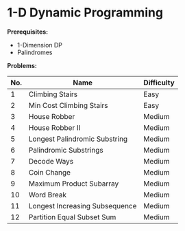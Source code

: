 # 1-D Dynamic Programming

**Prerequisites:**

- 1-Dimension DP
- Palindromes

**Problems:**

| No. | Name                           | Difficulty |
| --- | ------------------------------ | ---------- |
| 1   | Climbing Stairs                | Easy       |
| 2   | Min Cost Climbing Stairs       | Easy       |
| 3   | House Robber                   | Medium     |
| 4   | House Robber II                | Medium     |
| 5   | Longest Palindromic Substring  | Medium     |
| 6   | Palindromic Substrings         | Medium     |
| 7   | Decode Ways                    | Medium     |
| 8   | Coin Change                    | Medium     |
| 9   | Maximum Product Subarray       | Medium     |
| 10  | Word Break                     | Medium     |
| 11  | Longest Increasing Subsequence | Medium     |
| 12  | Partition Equal Subset Sum     | Medium     |
